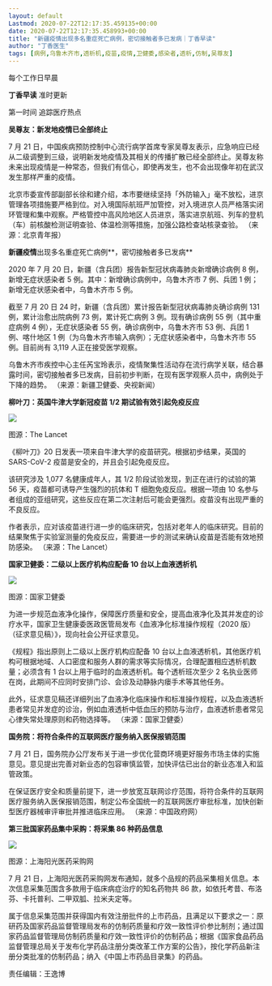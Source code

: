 ```yaml
---
layout: default
Lastmod: 2020-07-22T12:17:35.459135+00:00
date: 2020-07-22T12:17:35.458993+00:00
title: "新疆疫情出现多名重症死亡病例​，密切接触者多已发病｜丁香早读"
author: "丁香医生"
tags: [病例,乌鲁木齐市,透析机,疫苗,疫情,卫健委,感染者,透析,仿制,吴尊友]
---
```


每个工作日早晨

**丁香早读** 准时更新

第一时间 追踪医疗热点

**吴尊友：新发地疫情已全部终止**

7 月 21 日，中国疾病预防控制中心流行病学首席专家吴尊友表示，应急响应已经从二级调整到三级，说明新发地疫情及其相关的传播扩散已经全部终止。吴尊友称未来出现疫情是一种常态，但我们有信心，即使再发生，也不会出现像年初在武汉发生那样严重的疫情。

北京市委宣传部副部长徐和建介绍，本市要继续坚持「外防输入」毫不放松，进京管理各项措施要严格到位。对入境国际航班严加管控，对入境进京人员严格落实闭环管理和集中观察。严格管控中高风险地区人员进京，落实进京航班、列车的登机（车）前核酸检测证明查验、体温检测等措施，加强公路检查站核录查验。 （来源：北京青年报）

**新疆疫情**出现多名重症死亡病例**，密切接触者多已发病**

2020 年 7 月 20 日，新疆（含兵团）报告新型冠状病毒肺炎新增确诊病例 8 例，新增无症状感染者 5 例。其中：新增确诊病例中，乌鲁木齐市 7 例、兵团 1 例；新增无症状感染者中，乌鲁木齐市 5 例。

截至 7 月 20 日 24 时，新疆（含兵团）累计报告新型冠状病毒肺炎确诊病例 131 例，累计治愈出院病例 73 例，累计死亡病例 3 例。现有确诊病例 55 例（其中重症病例 4 例），无症状感染者 55 例，确诊病例中，乌鲁木齐市 53 例、兵团 1 例、喀什地区 1 例（为乌鲁木齐市输入病例）；无症状感染者中，乌鲁木齐市 55 例。目前尚有 3,119 人正在接受医学观察。

乌鲁木齐市疾控中心主任芮宝玲表示，疫情聚集性活动存在流行病学关联，结合暴露时间，密切接触者多已发病，目前初步判断，在现有医学观察人员中，病例处于下降的趋势。 （来源：新疆卫健委、央视新闻）

**柳叶刀：英国牛津大学新冠疫苗 1/2 期试验有效引起免疫反应**

![](https://images.weserv.nl/?url=https%3A//x0.ifengimg.com/res/2020/0A8AB37D570CE1553D6C88312770AE1E402FEED3_size144_w966_h366.png)

图源：The Lancet

《柳叶刀》20 日发表一项来自牛津大学的疫苗研究。根据初步结果，英国的 SARS-CoV-2 疫苗是安全的，并且会引起免疫反应。

该研究涉及 1,077 名健康成年人，其 1/2 阶段试验发现，到正在进行的试验的第 56 天，疫苗都可诱导产生强烈的抗体和 T 细胞免疫反应。根据一项由 10 名参与者组成的亚组研究，这些反应在第二次注射后可能会更强烈。疫苗没有出现严重的不良反应。

作者表示，应对该疫苗进行进一步的临床研究，包括对老年人的临床研究。目前的结果聚焦于实验室测量的免疫反应，需要进一步的测试来确认疫苗是否能有效地预防感染。 （来源：The Lancet）

**国家卫健委：二级以上医疗机构应配备 10 台以上血液透析机**

![](data:image/gif;base64,R0lGODlhAQABAIAAAP)

图源：国家卫健委

为进一步规范血液净化操作，保障医疗质量和安全，提高血液净化及其并发症的诊疗水平，国家卫生健康委医政医管局发布《血液净化标准操作规程（2020 版）（征求意见稿）》，现向社会公开征求意见。

《规程》指出原则上二级以上医疗机构应配备 10 台以上血液透析机，其他医疗机构可根据地域、人口密度和服务人群的需求等实际情况，合理配置相应透析机数量；必须含有 1 台以上用于临时的血液透析机。每个透析班次至少 2 名执业医师在岗，此期间不应同时安排门诊、会诊及动静脉内瘘手术等其他任务。

此外，征求意见稿还详细列出了血液净化临床操作和标准操作规程，以及血液透析患者常见并发症的诊治，例如血液透析中低血压的预防与治疗，血液透析患者常见心律失常处理原则和药物选择等。 （来源：国家卫健委）

**国务院：将符合条件的互联网医疗服务纳入医保报销范围**

7 月 21 日，国务院办公厅发布关于进一步优化营商环境更好服务市场主体的实施意见。意见提出完善对新业态的包容审慎监管，加快评估已出台的新业态准入和监管政策。

在保证医疗安全和质量前提下，进一步放宽互联网诊疗范围，将符合条件的互联网医疗服务纳入医保报销范围，制定公布全国统一的互联网医疗审批标准，加快创新型医疗器械审评审批并推进临床应用。 （来源：中国政府网）

**第三批国家药品集中采购：将采集 86 种药品信息**

![](data:image/gif;base64,R0lGODlhAQABAIAAAP)

图源：上海阳光医药采购网

7 月 21 日，上海阳光医药采购网发布通知，就多个品规的药品采集相关信息。本次信息采集范围含多款用于临床病症治疗的知名药物共 86 款，如依托考昔、布洛芬、卡托普利、二甲双胍、拉米夫定等。

属于信息采集范围并获得国内有效注册批件的上市药品，且满足以下要求之一：原研药及国家药品监督管理局发布的仿制药质量和疗效一致性评价参比制剂；通过国家药品监督管理局仿制药质量和疗效一致性评价的仿制药品；根据《国家食品药品监督管理总局关于发布化学药品注册分类改革工作方案的公告》，按化学药品新注册分类批准的仿制药品；纳入《中国上市药品目录集》的药品。

责任编辑：王逸博

